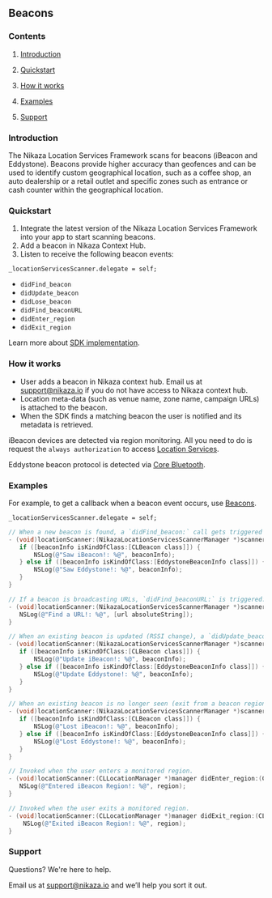 ## Beacons

### Contents

1. [Introduction](#introduction)

2. [Quickstart](#quickstart)

3. [How it works](#how-it-works)

4. [Examples](#examples)

5. [Support](#support)


### Introduction

The Nikaza Location Services Framework scans for beacons (iBeacon and Eddystone). Beacons provide higher accuracy than geofences and can be used to identify custom geographical location, such as a coffee shop, an auto dealership or a retail outlet and specific zones such as entrance or cash counter within the geographical location.

### Quickstart

1. Integrate the latest version of the Nikaza Location Services Framework into your app to start scanning beacons.
2. Add a beacon in Nikaza Context Hub.
3. Listen to receive the following beacon events:

`_locationServicesScanner.delegate = self;`

 * `didFind_beacon` 
 * `didUpdate_beacon`
 * `didLose_beacon`
 * `didFind_beaconURL`
 * `didEnter_region`
 * `didExit_region`


Learn more about [SDK implementation](SDK.md).

### How it works

* User adds a beacon in Nikaza context hub. Email us at support@nikaza.io if you do not have access to Nikaza context hub.
* Location meta-data (such as venue name, zone name, campaign URLs) is attached to the beacon.
* When the SDK finds a matching beacon the user is notified and its metadata is retrieved.

iBeacon devices are detected via region monitoring. All you need to do is request the `always authorization` to access [Location Services](https://developer.apple.com/library/content/documentation/UserExperience/Conceptual/LocationAwarenessPG/CoreLocation/CoreLocation.html).

Eddystone beacon protocol is detected via [Core Bluetooth](https://developer.apple.com/library/content/documentation/NetworkingInternetWeb/Conceptual/CoreBluetooth_concepts/AboutCoreBluetooth/Introduction.html).

### Examples

For example, to get a callback when a beacon event occurs, use [Beacons](Beacons.md).

`_locationServicesScanner.delegate = self;`

 ```objectivec
// When a new beacon is found, a `didFind_beacon:` call gets triggered
- (void)locationScanner:(NikazaLocationServicesScannerManager *)scanner didFind_beacon:(id)beaconInfo {
    if ([beaconInfo isKindOfClass:[CLBeacon class]]) {
        NSLog(@"Saw iBeacon!: %@", beaconInfo);
    } else if ([beaconInfo isKindOfClass:[EddystoneBeaconInfo class]]) {
        NSLog(@"Saw Eddystone!: %@", beaconInfo);
    }
}

// If a beacon is broadcasting URLs, `didFind_beaconURL:` is triggered.
- (void)locationScanner:(NikazaLocationServicesScannerManager *)scanner didFind_beaconURL:(NSURL *)url {
    NSLog(@"Find a URL!: %@", [url absoluteString]);
}

// When an existing beacon is updated (RSSI change), a `didUpdate_beacon:` call gets triggered
- (void)locationScanner:(NikazaLocationServicesScannerManager *)scanner didUpdate_beacon:(id)beaconInfo {
    if ([beaconInfo isKindOfClass:[CLBeacon class]]) {
        NSLog(@"Update iBeacon!: %@", beaconInfo);
    } else if ([beaconInfo isKindOfClass:[EddystoneBeaconInfo class]]) {
        NSLog(@"Update Eddystone!: %@", beaconInfo);
    }
}

// When an existing beacon is no longer seen (exit from a beacon region), a ‘didLose_beacon:’ call gets triggered
- (void)locationScanner:(NikazaLocationServicesScannerManager *)scanner didLose_beacon:(id)beaconInfo {
    if ([beaconInfo isKindOfClass:[CLBeacon class]]) {
        NSLog(@"Lost iBeacon!: %@", beaconInfo);
    } else if ([beaconInfo isKindOfClass:[EddystoneBeaconInfo class]]) {
        NSLog(@"Lost Eddystone!: %@", beaconInfo);
    }
}

// Invoked when the user enters a monitored region.
- (void)locationScanner:(CLLocationManager *)manager didEnter_region:(CLRegion *)region {
    NSLog(@"Entered iBeacon Region!: %@", region);
}

// Invoked when the user exits a monitored region.
- (void)locationScanner:(CLLocationManager *)manager didExit_region:(CLRegion *)region {
     NSLog(@"Exited iBeacon Region!: %@", region);
}
```
### Support

Questions? We're here to help.

Email us at [support@nikaza.io](mailto:support@nikaza.io) and we’ll help you sort it out.
